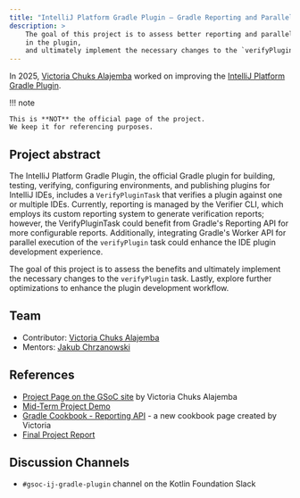 ```yaml
---
title: "IntelliJ Platform Gradle Plugin – Gradle Reporting and Parallel Verifications"
description: > 
    The goal of this project is to assess better reporting and parallel verification
    in the plugin,
    and ultimately implement the necessary changes to the `verifyPlugin` task.
---
```


In 2025, [Victoria Chuks Alajemba](https://github.com/alajemba-vik) worked on improving the [IntelliJ Platform Gradle Plugin](https://plugins.jetbrains.com/docs/intellij/tools-intellij-platform-gradle-plugin.html).

!!! note

    This is **NOT** the official page of the project.
    We keep it for referencing purposes.

## Project abstract

The IntelliJ Platform Gradle Plugin, the official Gradle plugin for building, testing, verifying, configuring environments, and publishing plugins for IntelliJ IDEs, includes a `VerifyPluginTask` that verifies a plugin against one or multiple IDEs.
Currently, reporting is managed by the Verifier CLI, which employs its custom reporting system to generate verification reports; however, the VerifyPluginTask could benefit from Gradle's Reporting API for more configurable reports.
Additionally, integrating Gradle's Worker API for parallel execution of the `verifyPlugin` task could enhance the IDE plugin development experience.

The goal of this project is to assess the benefits and ultimately implement the necessary changes to the `verifyPlugin` task. Lastly, explore further optimizations to enhance the plugin development workflow.

## Team

* Contributor: [Victoria Chuks Alajemba](https://github.com/alajemba-vik)
* Mentors: [Jakub Chrzanowski](https://github.com/hsz)

## References

* [Project Page on the GSoC site](https://summerofcode.withgoogle.com/programs/2025/projects/lJoAo8B7) by Victoria Chuks Alajemba
* [Mid-Term Project Demo](https://drive.google.com/file/d/1gUZ_nyLN689sYaEDc4p5QVFpwoDyM0WS/view?usp=sharing)
* [Gradle Cookbook - Reporting API](https://cookbook.gradle.org/plugin-development/reporting-api/) - a new cookbook page created by Victoria
* [Final Project Report](https://dev.to/victoria_chuks_7e772e1688/gsoc-2025-kotlin-foundation-final-report-3p4c)

## Discussion Channels

* `#gsoc-ij-gradle-plugin` channel on the Kotlin Foundation Slack
